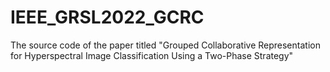 # IEEE_GRSL2022_GCRC
The source code of the paper titled "Grouped Collaborative Representation for Hyperspectral Image Classification Using a Two-Phase Strategy"
